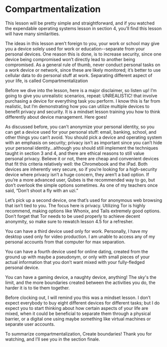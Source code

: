 # Compartmentalization

This lesson will be pretty simple and straightforward, and if you watched the
expendable operating systems lesson in section 4, you’ll find this lesson will have
many similarities.

The ideas in this lesson aren’t foreign to you, your work or school may give you a
device solely used for work or education--separate from your personal devices.
One reason this is done, is to increase security, since one device being
compromised won’t directly lead to another being compromised. As a general
rule of thumb, never conduct personal tasks on a work device or network, since
these are likely monitored; it’s better to use cellular data to do personal stuff at
work. Separating different aspect of your life, is called Compartmentalization

Before we dive into the lesson, here is a major disclaimer, so listen up! I’m going
to give you unrealistic scenarios, repeat: UNREALISTIC! that involve purchasing a
device for everything task you perform. I know this is far from realistic, but I’m
demonstrating how you can utilize multiple devices to benefit privacy and
security. It is a mindset lesson training you how to think differently about device
management. Here goes!

As discussed before, you can’t anonymize your personal identity, so you can get
a device used for your personal stuff: email, banking, school, and other things
you can’t avoid. You should pick a device and operating system with an emphasis
on security; privacy isn’t as important since you can’t hide your personal
identity...although you should still implement the techniques taught in section 3
and 4, and there are ethical reasons to still value personal privacy. Believe it or
not, there are cheap and convenient devices that fit this criteria relatively well:
the Chromebook and the iPad. Both devices are inherently very secure, so if
you’re looking for a high-security device where privacy isn’t a huge concern, they
aren’t a bad option. If you’re a more advanced user, Qubes is the recommended
way to go, but don’t overlook the simple options sometimes. As one of my
teachers once said, “Don’t shoot a fly with an uzi.”

Let’s pick up a second device, one that’s used for anonymous web browsing that
isn’t tied to you. The focus here is privacy. Utilizing Tor is highly recommend,
making options like Whonix, and Tails extremely good options. Don’t forget that
Tor needs to be used properly to achieve decent anonymity, so make sure to
rewatch lesson 4.5 for a refresher.

You can have a third device used only for work. Personally, I have my desktop
used only for video production. I am unable to access any of my personal
accounts from that computer for max separation.

You can have a fourth device used for online dating, created from the ground up
with maybe a pseudonym, or only with small pieces of your actual information
that you don’t want mixed with your fully-fledged personal device.

You can have a gaming device, a naughty device, anything! The sky's the limit,
and the more boundaries created between the activities you do, the harder it is
to tie them together.

Before clocking out, I will remind you this was a mindset lesson. I don’t expect
everybody to buy eight different devices for different tasks; but I do expect you to
start thinking about how certain aspects of your life are mixed, when it could be
beneficial to separate them through a physical barrier, or a digital one using
maybe something like virtual machines or separate user accounts.

To summarize compartmentalization, Create boundaries! Thank you for
watching, and I’ll see you in the section finale.
